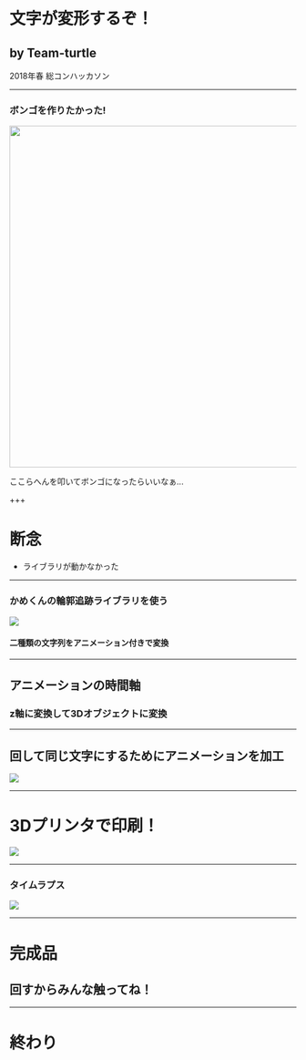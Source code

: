 # 文字が変形するぞ！

## by Team-turtle
2018年春 総コンハッカソン

---

### ボンゴを作りたかった!

<img src="https://ton.twitter.com/i/ton/data/dm/965186926142615558/965186875181772800/7DsrAawo.jpg" style="height : 600px;">

ここらへんを叩いてボンゴになったらいいなぁ...

+++

# 断念

- ライブラリが動かなかった

---

### かめくんの輪郭追跡ライブラリを使う

<img src="image/transform1.gif">

#### 二種類の文字列をアニメーション付きで変換

---

## アニメーションの時間軸
### z軸に変換して3Dオブジェクトに変換


---

## 回して同じ文字にするためにアニメーションを加工

<img src="image/transform2.gif">

---

# 3Dプリンタで印刷！

<img src="https://dddjapan.com/wp-content/uploads/2015/10/zortrax-m200-1-433x325.png">

---

### タイムラプス
<img src="https://ton.twitter.com/i/ton/data/dm/965523091806801926/965523070940147712/Su8Rptxy.jpg">

---
# 完成品

## 回すからみんな触ってね！


---

# 終わり


